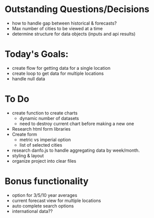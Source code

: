 # Outstanding Questions/Decisions
* how to handle gap between historical & forecasts?
* Max number of cities to be viewed at a time
* determine structure for data objects (inputs and api results)

# Today's Goals:
* create flow for getting data for a single location
* create loop to get data for multiple locations
* handle null data


# To Do
* create function to create charts
    * dynamic number of datasets
    * need to destroy current chart before making a new one
* Research html form libraries
* Create form 
    * metric vs imperial option
    * list of selected cities 
* research danfo.js to handle aggregating data by week/month.
* styling & layout
* organize project into clear files

# Bonus functionality 
* option for 3/5/10 year averages
* current forecast view for multiple locations
* auto complete search options
* international data??
